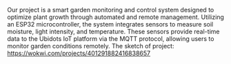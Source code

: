 Our project is a smart garden monitoring and control system designed to optimize plant growth through automated and remote management. Utilizing an ESP32 microcontroller, the system integrates sensors to measure soil moisture, light intensity, and temperature. These sensors provide real-time data to the Ubidots IoT platform via the MQTT protocol, allowing users to monitor garden conditions remotely.
The sketch of project: https://wokwi.com/projects/401291882416838657

